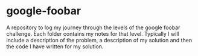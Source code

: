 # google-foobar
A repository to log my journey through the levels of the google foobar challenge. Each folder contains my notes for that level. Typically I will include a description of the problem, a description of my solution and then the code I have written for my solution.
